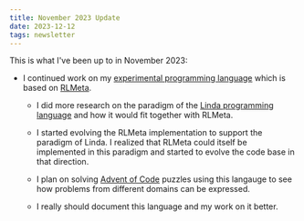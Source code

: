 ```yaml
---
title: November 2023 Update
date: 2023-12-12
tags: newsletter
---
```


This is what I've been up to in November 2023:

* I continued work on my [experimental programming
  language](https://github.com/rickardlindberg/linda-meta-oop) which is based
  on [RLMeta](/writing/rlmeta/index.html).

    * I did more research on the paradigm of the
      [Linda programming language](https://en.wikipedia.org/wiki/Linda_(coordination_language))
      and how it would fit together with RLMeta.

    * I started evolving the RLMeta implementation to support the paradigm of
      Linda. I realized that RLMeta could itself be implemented in this
      paradigm and started to evolve the code base in that direction.

    * I plan on solving [Advent of Code](https://adventofcode.com/) puzzles
      using this langauge to see how problems from different domains can be
      expressed.

    * I really should document this language and my work on it better.
